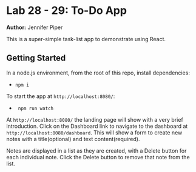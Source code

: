 Lab 28 - 29: To-Do App
===

**Author:** Jennifer Piper

This is a super-simple task-list app to demonstrate using React.

## Getting Started
In a node.js environment, from the root of this repo, install dependencies:
* `npm i`


To start the app at `http://localhost:8080/`:
* ` npm run watch`

At `http://localhost:8080/` the landing page will show with a very brief introduction. 
Click on the Dashboard link to navigate to the dashboard at `http://localhost:8080/dashboard`.
This will show a form to create new notes with a title(optional) and text content(required).

Notes are displayed in a list as they are created, with a Delete button for each individual note. Click the Delete button to remove that note from the list.
